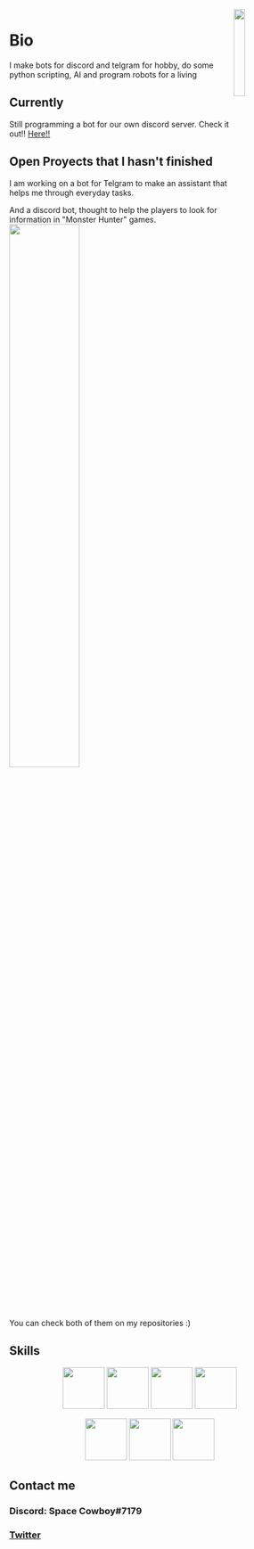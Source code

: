 <img align='right' src='https://24.media.tumblr.com/94a98ef70a98825b1ca2eae643306ebc/tumblr_mll74blaLZ1r0y8j6o1_400.gif' width='20%'> 

# Bio
I make bots for discord and telgram for hobby, do some python scripting, AI and program robots for a living

## Currently
Still programming a bot for our own discord server. Check it out!!
<a href="https://github.com/CodeKnight626/spaceCowBot-discord-bot">Here!!</a>

## Open Proyects that I hasn't finished
I am working on a bot for Telgram to make an assistant that helps me through everyday tasks.

And a discord bot, thought to help the players to look for information in "Monster Hunter" games.
<img align='center' src='https://pa1.narvii.com/6596/914cbf77f0e8b7820c099c355202b14cf5973f64_hq.gif' width='50%'>

You can check both of them on my repositories :)


## Skills 

<p align="center">
  <img src='https://raw.githubusercontent.com/sammwyy/sammwyy/master/skills/python.png' height='75px'>
  <img src='https://raw.githubusercontent.com/sammwyy/sammwyy/master/skills/cpp.png' height='75px'>
  <img src='https://camo.githubusercontent.com/a3c9f299797a65df6f8150514172d4324aba6e467feacdf6f749721c519a1ffc/68747470733a2f2f75706c6f61642e77696b696d656469612e6f72672f77696b6970656469612f636f6d6d6f6e732f372f37612f435f53686172705f6c6f676f2e737667' height='75px'>
  <img src='https://upload.wikimedia.org/wikipedia/commons/2/2d/Tensorflow_logo.svg' height='75px'>
</p>
<p align="center">
  <img src='https://raw.githubusercontent.com/sammwyy/sammwyy/master/skills/html.png' height='75px'>
  <img src='https://raw.githubusercontent.com/sammwyy/sammwyy/master/skills/css.png' height='75px'>
  <img src='https://raw.githubusercontent.com/sammwyy/sammwyy/master/skills/javascript.jpg' height='75px'>
</p>

## Contact me

### Discord: Space Cowboy#7179

### <a href="https://twitter.com/spacecowboy626" target="_blank"> Twitter </a>

<!--
**fonz626/fonz626** is a ✨ _special_ ✨ repository because its `README.md` (this file) appears on your GitHub profile.

Here are some ideas to get you started:

- 🔭 I’m currently working on ...
- 🌱 I’m currently learning ...
- 👯 I’m looking to collaborate on ...
- 🤔 I’m looking for help with ...
- 💬 Ask me about ...
- 📫 How to reach me: ...
- 😄 Pronouns: ...
- ⚡ Fun fact: ...
-->
